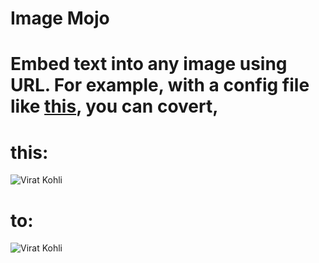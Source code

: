 Image Mojo
==========

# Embed text into any image using URL. For example, with a config file like [this](https://github.com/emaillenin/image-mojo/blob/38e0c3b90c09686f7f01ca393da903ce13bd91bd/template.yml), you can covert,

# this:

![Virat Kohli](http://www.espncricinfo.com/db/PICTURES/CMS/195300/195391.jpg "Virat Kohli")

# to:

![Virat Kohli](https://scontent-a.xx.fbcdn.net/hphotos-xap1/t31.0-8/p843x403/10661671_785463531495111_7728021187341465124_o.jpg "Virat Kohli")
